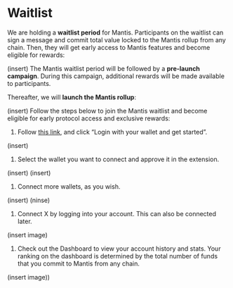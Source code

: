 # Waitlist

We are holding a **waitlist period** for Mantis. Participants on the waitlist can sign a message and commit total value locked to the Mantis rollup from any chain. Then, they will get early access to Mantis features and become eligible for rewards:

(insert)
The Mantis waitlist period will be followed by a **pre-launch campaign**. During this campaign, additional rewards will be made available to participants.

Thereafter, we will **launch the Mantis rollup**:

(insert)
Follow the steps below to join the Mantis waitlist and become eligible for early protocol access and exclusive rewards:

1. Follow [this link](https://waitlist.mantis.app/), and click “Login with your wallet and get started”.

(insert)
1. Select the wallet you want to connect and approve it in the extension.

(insert)
(insert)
1. Connect more wallets, as you wish.

(insert)
(ninse)
1. Connect X by logging into your account. This can also be connected later.

(insert image)
1. Check out the Dashboard to view your account history and stats. Your ranking on the dashboard is determined by the total number of funds that you commit to Mantis from any chain.

(insert image))